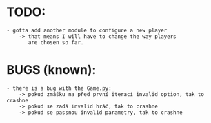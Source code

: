 # TODO:

    - gotta add another module to configure a new player 
        -> that means I will have to change the way players
           are chosen so far. 

# BUGS (known):
    - there is a bug with the Game.py:
        -> pokud zmášku na před první iterací invalid option, tak to crashne 
        -> pokud se zadá invalid hráč, tak to crashne 
        -> pokud se passnou invalid parametry, tak to crashne 
